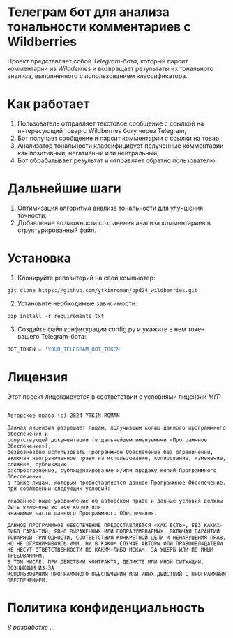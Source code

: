 # Телеграм бот для анализа тональности комментариев с Wildberries

Проект представляет собой *Telegram-бота*, который парсит комментарии из *Wilbderries* и возвращает результаты их тонального анализа, выполненного с использованием классификатора.

# Как работает
1. Пользователь отправляет текстовое сообщение с ссылкой на интересующий товар с Wildberries боту через Telegram;
2. Бот получает сообщение и парсит комментарии с сcылки на товар;
3. Анализатор тональности классифицирует полученные комментарии как позитивный, негативный или нейтральный;
4. Бот обрабатывает результат и отправляет обратно пользователю.

# Дальнейшие шаги
1. Оптимизация алгоритма анализа тональности для улучшения точности;
2. Добавление возможности сохранения анализа комментариев в структурированный файл.

# Установка
1. Клонируйте репозиторий на свой компьютер:
```
git clone https://github.com/ytkinroman/opd24_wildberries.git
```
2. Установите необходимые зависимости:
```
pip install -r requirements.txt
```
3. Создайте файл конфигурации config.py и укажите в нем токен вашего Telegram-бота:
```python
BOT_TOKEN = 'YOUR_TELEGRAM_BOT_TOKEN'
```

# Лицензия
Этот проект лицензируется в соответствии с условиями лицензии *MIT:*
```Лицензия Массачусетского технологического института

Авторское право (c) 2024 YTKIN ROMAN

Данная лицензия разрешает лицам, получившим копию данного программного обеспечения и
сопутствующей документации (в дальнейшем именуемыми «Программное Обеспечение»),
безвозмездно использовать Программное Обеспечение без ограничений,
включая неограниченное право на использование, копирование, изменение, слияние, публикацию,
распространение, сублицензирование и/или продажу копий Программного Обеспечения,
а также лицам, которым предоставляется данное Программное Обеспечение, при соблюдении следующих условий:

Указанное выше уведомление об авторском праве и данные условия должны быть включены во все копии или
значимые части данного Программного Обеспечения.

ДАННОЕ ПРОГРАММНОЕ ОБЕСПЕЧЕНИЕ ПРЕДОСТАВЛЯЕТСЯ «КАК ЕСТЬ», БЕЗ КАКИХ-
ЛИБО ГАРАНТИЙ, ЯВНО ВЫРАЖЕННЫХ ИЛИ ПОДРАЗУМЕВАЕМЫХ, ВКЛЮЧАЯ ГАРАНТИИ
ТОВАРНОЙ ПРИГОДНОСТИ, СООТВЕТСТВИЯ КОНКРЕТНОЙ ЦЕЛИ И НЕНАРУШЕНИЯ ПРАВ,
НО НЕ ОГРАНИЧИВАЯСЬ ИМИ. НИ В КАКОМ СЛУЧАЕ АВТОРЫ ИЛИ ПРАВООБЛАДАТЕЛИ
НЕ НЕСУТ ОТВЕТСТВЕННОСТИ ПО КАКИМ-ЛИБО ИСКАМ, ЗА УЩЕРБ ИЛИ ПО ИНЫМ ТРЕБОВАНИЯМ,
В ТОМ ЧИСЛЕ, ПРИ ДЕЙСТВИИ КОНТРАКТА, ДЕЛИКТЕ ИЛИ ИНОЙ СИТУАЦИИ, ВОЗНИКШИМ ИЗ-ЗА 
ИСПОЛЬЗОВАНИЯ ПРОГРАММНОГО ОБЕСПЕЧЕНИЯ ИЛИ ИНЫХ ДЕЙСТВИЙ С ПРОГРАММНЫМ ОБЕСПЕЧЕНИЕМ.
```

# Политика конфиденциальность 
*В разработке ...*
